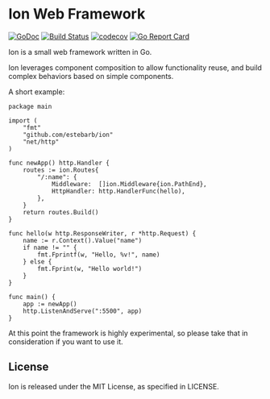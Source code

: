 # Ion Web Framework
[![GoDoc](https://godoc.org/github.com/estebarb/ion?status.svg)](http://godoc.org/github.com/estebarb/ion)    [![Build Status](https://travis-ci.org/estebarb/ion.svg?branch=master)](https://travis-ci.org/estebarb/ion)    [![codecov](https://codecov.io/gh/estebarb/ion/branch/master/graph/badge.svg)](https://codecov.io/gh/estebarb/ion)    [![Go Report Card](https://goreportcard.com/badge/github.com/estebarb/ion)](https://goreportcard.com/report/github.com/estebarb/ion)


Ion is a small web framework written in Go.

Ion leverages component composition to allow functionality reuse, and
build complex behaviors based on simple components.

A short example:

    package main
    
    import (
    	"fmt"
    	"github.com/estebarb/ion"
    	"net/http"
    )
    
    func newApp() http.Handler {
    	routes := ion.Routes{
    		"/:name": {
    			Middleware:  []ion.Middleware{ion.PathEnd},
    			HttpHandler: http.HandlerFunc(hello),
    		},
    	}
    	return routes.Build()
    }
    
    func hello(w http.ResponseWriter, r *http.Request) {
    	name := r.Context().Value("name")
    	if name != "" {
    		fmt.Fprintf(w, "Hello, %v!", name)
    	} else {
    		fmt.Fprint(w, "Hello world!")
    	}
    }
    
    func main() {
    	app := newApp()
    	http.ListenAndServe(":5500", app)
    }
    
At this point the framework is highly experimental, so please take that
in consideration if you want to use it.

## License

Ion is released under the MIT License, as specified in LICENSE.
